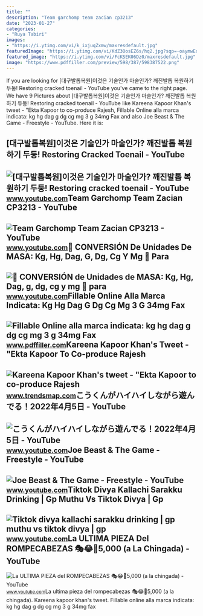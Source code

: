 ```yaml
---
title: ""
description: "Team garchomp team zacian cp3213"
date: "2023-01-27"
categories:
- "Ruya Tabiri"
images:
- "https://i.ytimg.com/vi/k_ixjuqZxmw/maxresdefault.jpg"
featuredImage: "https://i.ytimg.com/vi/KdZ3OosEZ6s/hq2.jpg?sqp=-oaymwEoCOADEOgC8quKqQMcGADwAQH4Ad4EgAK4CIoCDAgAEAEYZSBMKGMwDw==&amp;rs=AOn4CLCfzFvJaPoNerKMbSKycXF-fCyaDA"
featured_image: "https://i.ytimg.com/vi/FcKSEK06Dz0/maxresdefault.jpg"
image: "https://www.pdffiller.com/preview/598/387/598387522.png"
---
```


If you are looking for \[대구발톱복원\]이것은 기술인가 마술인가? 깨진발톱 복원하기 두둥! Restoring cracked toenail - YouTube you've came to the right page. We have 9 Pictures about \[대구발톱복원\]이것은 기술인가 마술인가? 깨진발톱 복원하기 두둥! Restoring cracked toenail - YouTube like Kareena Kapoor Khan's tweet - "Ekta Kapoor to co-produce Rajesh, Fillable Online alla marca indicata: kg hg dag g dg cg mg 3 g 34mg Fax and also Joe Beast &amp; The Game - Freestyle - YouTube. Here it is:

\[대구발톱복원\]이것은 기술인가 마술인가? 깨진발톱 복원하기 두둥! Restoring Cracked Toenail - YouTube
--------------------------------------------------------------------------

 ![[대구발톱복원]이것은 기술인가 마술인가? 깨진발톱 복원하기 두둥! Restoring cracked toenail - YouTube](https://i.ytimg.com/vi/FcKSEK06Dz0/maxresdefault.jpg) <small>www.youtube.com</small>Team Garchomp Team Zacian CP3213 - YouTube
------------------------------------------

 ![Team Garchomp Team Zacian CP3213 - YouTube](https://i.ytimg.com/vi/HYLCwcE-Dgc/maxres2.jpg?sqp=-oaymwEoCIAKENAF8quKqQMcGADwAQH4AYwCgALgA4oCDAgAEAEYRSBHKGUwDw==&rs=AOn4CLC_ulBvmvqa2cf2uT56Qfk3FCYaDA) <small>www.youtube.com</small>🚀 CONVERSIÓN De Unidades De MASA: Kg, Hg, Dag, G, Dg, Cg Y Mg 🚀 Para
--------------------------------------------------------------------

 ![🚀 CONVERSIÓN de Unidades de MASA: Kg, Hg, Dag, g, dg, cg y mg 🚀 para](https://i.ytimg.com/vi/k_ixjuqZxmw/maxresdefault.jpg) <small>www.youtube.com</small>Fillable Online Alla Marca Indicata: Kg Hg Dag G Dg Cg Mg 3 G 34mg Fax
----------------------------------------------------------------------

 ![Fillable Online alla marca indicata: kg hg dag g dg cg mg 3 g 34mg Fax](https://www.pdffiller.com/preview/598/387/598387522.png) <small>www.pdffiller.com</small>Kareena Kapoor Khan's Tweet - "Ekta Kapoor To Co-produce Rajesh
---------------------------------------------------------------

 ![Kareena Kapoor Khan's tweet - "Ekta Kapoor to co-produce Rajesh](https://pbs.twimg.com/media/Fcyada8X0AANSFu.jpg) <small>www.trendsmap.com</small>こうくんがハイハイしながら遊んでる！2022年4月5日 - YouTube
-------------------------------------

 ![こうくんがハイハイしながら遊んでる！2022年4月5日 - YouTube](https://i.ytimg.com/vi/H2fAEMesIjo/maxresdefault.jpg?sqp=-oaymwEmCIAKENAF8quKqQMa8AEB-AH-CYAC0AWKAgwIABABGGUgXyhTMA8=&rs=AOn4CLCJYSghky0o-ilndxvg6fCYAda1ug) <small>www.youtube.com</small>Joe Beast &amp; The Game - Freestyle - YouTube
----------------------------------------------

 ![Joe Beast & The Game - Freestyle - YouTube](https://i.ytimg.com/vi/QwXh-Fcksek/maxresdefault.jpg?sqp=-oaymwEmCIAKENAF8quKqQMa8AEB-AH-CYAC0AWKAgwIABABGH8gKiglMA8=&rs=AOn4CLBncuuEyAZ3YBwpShe-XXtQQXYKbg) <small>www.youtube.com</small>Tiktok Divya Kallachi Sarakku Drinking | Gp Muthu Vs Tiktok Divya | Gp
----------------------------------------------------------------------

 ![Tiktok divya kallachi sarakku drinking | gp muthu vs tiktok divya | gp](https://i.ytimg.com/vi/fCksEK9Us7Q/maxresdefault.jpg) <small>www.youtube.com</small>La ULTIMA PIEZA Del ROMPECABEZAS 🎭😂🧘5,000 (a La Chingada) - YouTube
-------------------------------------------------------------------

 ![La ULTIMA PIEZA del ROMPECABEZAS 🎭😂🧘5,000 (a la chingada) - YouTube](https://i.ytimg.com/vi/KdZ3OosEZ6s/hq2.jpg?sqp=-oaymwEoCOADEOgC8quKqQMcGADwAQH4Ad4EgAK4CIoCDAgAEAEYZSBMKGMwDw==&rs=AOn4CLCfzFvJaPoNerKMbSKycXF-fCyaDA) <small>www.youtube.com</small>La ultima pieza del rompecabezas 🎭😂🧘5,000 (a la chingada). Kareena kapoor khan's tweet. Fillable online alla marca indicata: kg hg dag g dg cg mg 3 g 34mg fax
